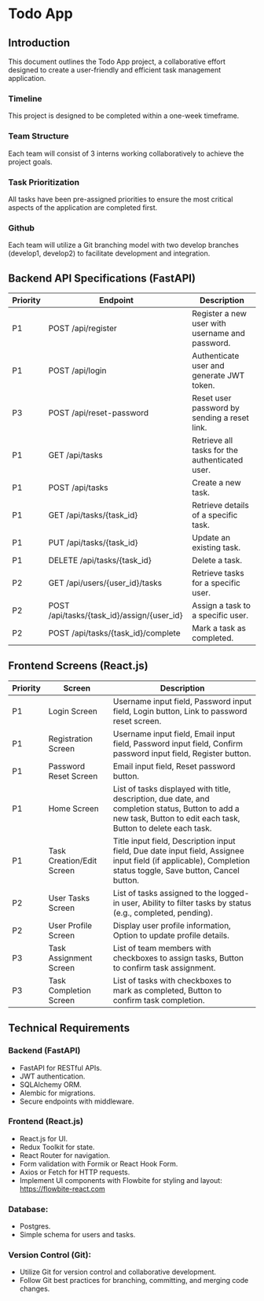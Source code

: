 # Todo App

## Introduction

This document outlines the Todo App project, a collaborative effort designed to create a user-friendly and efficient task management application.

### Timeline

This project is designed to be completed within a one-week timeframe.

### Team Structure

Each team will consist of 3 interns working collaboratively to achieve the project goals.

### Task Prioritization

All tasks have been pre-assigned priorities to ensure the most critical aspects of the application are completed first.

### Github

Each team will utilize a Git branching model with two develop branches (develop1, develop2) to facilitate development and integration.

## Backend API Specifications (FastAPI)

| Priority | Endpoint                                   | Description                                     |
| -------- | ------------------------------------------ | ----------------------------------------------- |
| P1       | POST /api/register                         | Register a new user with username and password. |
| P1       | POST /api/login                            | Authenticate user and generate JWT token.       |
| P3       | POST /api/reset-password                   | Reset user password by sending a reset link.    |
| P1       | GET /api/tasks                             | Retrieve all tasks for the authenticated user.  |
| P1       | POST /api/tasks                            | Create a new task.                              |
| P1       | GET /api/tasks/{task_id}                   | Retrieve details of a specific task.            |
| P1       | PUT /api/tasks/{task_id}                   | Update an existing task.                        |
| P1       | DELETE /api/tasks/{task_id}                | Delete a task.                                  |
| P2       | GET /api/users/{user_id}/tasks             | Retrieve tasks for a specific user.             |
| P2       | POST /api/tasks/{task_id}/assign/{user_id} | Assign a task to a specific user.               |
| P2       | POST /api/tasks/{task_id}/complete         | Mark a task as completed.                       |

## Frontend Screens (React.js)

| Priority | Screen                    | Description                                                                                                                                                       |
| -------- | ------------------------- | ----------------------------------------------------------------------------------------------------------------------------------------------------------------- |
| P1       | Login Screen              | Username input field, Password input field, Login button, Link to password reset screen.                                                                          |
| P1       | Registration Screen       | Username input field, Email input field, Password input field, Confirm password input field, Register button.                                                     |
| P1       | Password Reset Screen     | Email input field, Reset password button.                                                                                                                         |
| P1       | Home Screen               | List of tasks displayed with title, description, due date, and completion status, Button to add a new task, Button to edit each task, Button to delete each task. |
| P1       | Task Creation/Edit Screen | Title input field, Description input field, Due date input field, Assignee input field (if applicable), Completion status toggle, Save button, Cancel button.     |
| P2       | User Tasks Screen         | List of tasks assigned to the logged-in user, Ability to filter tasks by status (e.g., completed, pending).                                                       |
| P2       | User Profile Screen       | Display user profile information, Option to update profile details.                                                                                               |
| P3       | Task Assignment Screen    | List of team members with checkboxes to assign tasks, Button to confirm task assignment.                                                                          |
| P3       | Task Completion Screen    | List of tasks with checkboxes to mark as completed, Button to confirm task completion.                                                                            |

## Technical Requirements

### Backend (FastAPI)

- FastAPI for RESTful APIs.
- JWT authentication.
- SQLAlchemy ORM.
- Alembic for migrations.
- Secure endpoints with middleware.

### Frontend (React.js)

- React.js for UI.
- Redux Toolkit for state.
- React Router for navigation.
- Form validation with Formik or React Hook Form.
- Axios or Fetch for HTTP requests.
- Implement UI components with Flowbite for styling and layout: https://flowbite-react.com

### Database:

- Postgres.
- Simple schema for users and tasks.

### Version Control (Git):

- Utilize Git for version control and collaborative development.
- Follow Git best practices for branching, committing, and merging code changes.
